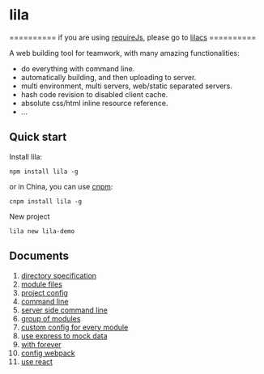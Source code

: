 # lila

========== if you are using [requireJs](https://github.com/requirejs/requirejs), please go to [lilacs](https://github.com/senntyou/lilacs) ==========

A web building tool for teamwork, with many amazing functionalities:

* do everything with command line.
* automatically building, and then uploading to server.
* multi environment, multi servers, web/static separated servers.
* hash code revision to disabled client cache.
* absolute css/html inline resource reference.
* ...

## Quick start

Install lila: 

```
npm install lila -g
```

or in China, you can use [cnpm](https://github.com/cnpm/cnpm):

```
cnpm install lila -g
```

New project

```
lila new lila-demo
```

## Documents

1. [directory specification](./docs/dir.md)
2. [module files](./docs/file.md)
3. [project config](./docs/config.md)
4. [command line](./docs/cmd.md)
5. [server side command line](./docs/cmd-server.md)
6. [group of modules](./docs/group.md)
7. [custom config for every module](./docs/custom.md)
8. [use express to mock data](./docs/express.md)
9. [with forever](./docs/forever.md)
10. [config webpack](./docs/webpack.md)
11. [use react](./docs/react.md)
